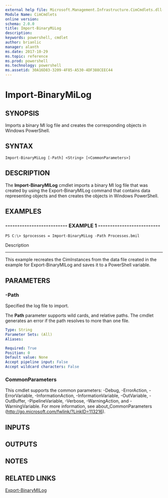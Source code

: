 ```yaml
---
external help file: Microsoft.Management.Infrastructure.CimCmdlets.dll-Help.xml
Module Name: CimCmdlets
online version: 
schema: 2.0.0
title: Import-BinaryMiLog
description: 
keywords: powershell, cmdlet
author: brianlic
manager: alanth
ms.date: 2017-10-29
ms.topic: reference
ms.prod: powershell
ms.technology: powershell
ms.assetid: 30A16D83-3209-4F85-A530-4DF388CEEC44
---
```


# Import-BinaryMiLog

## SYNOPSIS
Imports a binary MI log file and creates the corresponding objects in Windows PowerShell.

## SYNTAX

```
Import-BinaryMiLog [-Path] <String> [<CommonParameters>]
```

## DESCRIPTION
The **Import-BinaryMILog** cmdlet imports a binary MI log file that was created by using the Export-BinaryMILog command that contains data representing objects and then creates the objects in Windows PowerShell.

## EXAMPLES

### -------------------------- EXAMPLE 1 --------------------------
```
PS C:\> $processes = Import-BinaryMiLog -Path Processes.bmil
```

Description

-----------

This example recreates the CimInstances from the data file created in the example for Export-BinaryMILog and saves it to a PowerShell variable.

## PARAMETERS

### -Path
Specified the log file to import.

The **Path** parameter supports wild cards, and relative paths. 
The cmdlet generates an error if the path resolves to more than one file.

```yaml
Type: String
Parameter Sets: (All)
Aliases: 

Required: True
Position: 0
Default value: None
Accept pipeline input: False
Accept wildcard characters: False
```

### CommonParameters
This cmdlet supports the common parameters: -Debug, -ErrorAction, -ErrorVariable, -InformationAction, -InformationVariable, -OutVariable, -OutBuffer, -PipelineVariable, -Verbose, -WarningAction, and -WarningVariable. For more information, see about_CommonParameters (http://go.microsoft.com/fwlink/?LinkID=113216).

## INPUTS

## OUTPUTS

## NOTES

## RELATED LINKS

[Export-BinaryMILog](./Export-BinaryMiLog.md)


